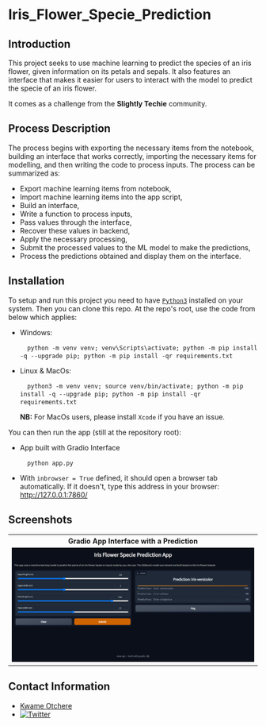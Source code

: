 # Iris_Flower_Specie_Prediction

## Introduction

 This project seeks to use machine learning to predict the species of an iris flower, given information on its petals and sepals. It also features an interface that makes it easier for users to interact with the model to predict the specie of an iris flower.

 It comes as a challenge from the **Slightly Techie** community.

## Process Description

The process begins with exporting the necessary items from the notebook, building an interface that works correctly, importing the necessary items for modelling, and then writing the code to process inputs. The process can be summarized as:

- Export machine learning items from notebook,
- Import machine learning items into the app script,
- Build an interface,
- Write a function to process inputs,
- Pass values through the interface,
- Recover these values in backend,
- Apply the necessary processing,
- Submit the processed values to the ML model to make the predictions,
- Process the predictions obtained and display them on the interface.

## Installation

To setup and run this project you need to have [`Python3`](https://www.python.org/) installed on your system. Then you can clone this repo. At the repo's root, use the code from below which applies:

- Windows:

        python -m venv venv; venv\Scripts\activate; python -m pip install -q --upgrade pip; python -m pip install -qr requirements.txt  

- Linux & MacOs:

        python3 -m venv venv; source venv/bin/activate; python -m pip install -q --upgrade pip; python -m pip install -qr requirements.txt  

    **NB:** For MacOs users, please install `Xcode` if you have an issue.

You can then run the app (still at the repository root):

- App built with Gradio Interface

        python app.py

- With `inbrowser = True` defined, it should open a browser tab automatically. If it doesn't, type this address in your browser: <http://127.0.0.1:7860/>

## Screenshots

<table>
    <tr>
        <th>Gradio App Interface with a Prediction</th>
    </tr>
    <tr>
        <td><img src="screenshots\App_Interface.png"/></td>
    </tr>
</table>

## Contact Information

- [Kwame Otchere](https://kodoi-oj.github.io/)
- [![Twitter](https://img.shields.io/twitter/follow/kwameoo_?style=social)](https://twitter.com/kwameoo_)
